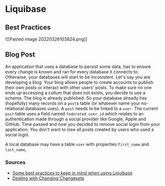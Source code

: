 # Liquibase

## Best Practices
![[Pasted image 20220326103824.png]]

## Blog Post
An application that uses a database to persist some data, has to ensure every change is known and ran for every database it connects to. Otherwise, your databases will start to be incosistent.
Let's say you are developing a blog. Your blog allows people to create accounts to publish their own posts or interact with other users' posts. To make sure no one ends up accessing a collum that does not exists, you decide to use a schema.
The blog is already published. So your database already has (hopefully) many records on a `post`s table (or whatever name your no-relational databases uses). A `post` needs to be linked to a `user`. The current `post` table uses a field named `federated_user_id` which relates to an authentication made through a social provider like Google, Apple and GitHub. Time passed and now you decided to remove social login from your application. You don't want to lose all posts created by users who used a social login. 

A local database may have a table `user` with properties `first_name` and `last_name`,   



### Sources
- [Some best practices to keep in mind when using Liquibase](https://liquibase.org/get-started/best-practices)
- [Dealing with Changing Changesets](https://www.liquibase.com/blog/dealing-with-changing-changesets)
